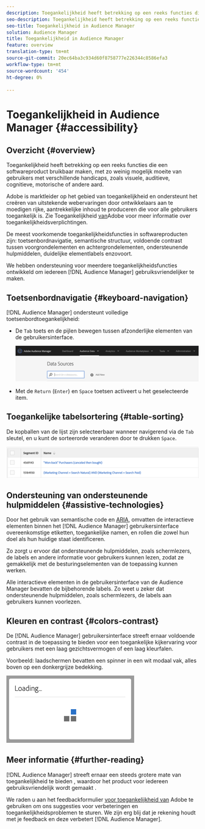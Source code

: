 ```yaml
---
description: Toegankelijkheid heeft betrekking op een reeks functies die een softwareproduct bruikbaar maken, met zo weinig mogelijk moeite van gebruikers met verschillende handicaps, zoals visuele, auditieve, cognitieve, motorische of andere aard.
seo-description: Toegankelijkheid heeft betrekking op een reeks functies die een softwareproduct bruikbaar maken, met zo weinig mogelijk moeite van gebruikers met verschillende handicaps, zoals visuele, auditieve, cognitieve, motorische of andere aard.
seo-title: Toegankelijkheid in Audience Manager
solution: Audience Manager
title: Toegankelijkheid in Audience Manager
feature: overview
translation-type: tm+mt
source-git-commit: 20ec64ba3c934d60f8758777e226344c8586efa3
workflow-type: tm+mt
source-wordcount: '454'
ht-degree: 0%

---
```



# Toegankelijkheid in Audience Manager {#accessibility}

## Overzicht {#overview}

Toegankelijkheid heeft betrekking op een reeks functies die een softwareproduct bruikbaar maken, met zo weinig mogelijk moeite van gebruikers met verschillende handicaps, zoals visuele, auditieve, cognitieve, motorische of andere aard.

Adobe is marktleider op het gebied van toegankelijkheid en ondersteunt het creëren van uitstekende webervaringen door ontwikkelaars aan te moedigen rijke, aantrekkelijke inhoud te produceren die voor alle gebruikers toegankelijk is. Zie Toegankelijkheid [van](https://www.adobe.com/accessibility.html)Adobe voor meer informatie over toegankelijkheidsverplichtingen.

De meest voorkomende toegankelijkheidsfuncties in softwareproducten zijn: toetsenbordnavigatie, semantische structuur, voldoende contrast tussen voorgrondelementen en achtergrondelementen, ondersteunende hulpmiddelen, duidelijke elementlabels enzovoort.

We hebben ondersteuning voor meerdere toegankelijkheidsfuncties ontwikkeld om iedereen [!DNL Audience Manager] gebruiksvriendelijker te maken.

## Toetsenbordnavigatie {#keyboard-navigation}

[!DNL Audience Manager] ondersteunt volledige toetsenbordtoegankelijkheid:

* De `Tab` toets en de pijlen bewegen tussen afzonderlijke elementen van de gebruikersinterface.

   ![toegankelijkheid - markering](assets/accesibility-highlight.png)

* Met de `Return` (`Enter`) en `Space` toetsen activeert u het geselecteerde item.

## Toegankelijke tabelsortering {#table-sorting}

De kopballen van de lijst zijn selecteerbaar wanneer navigerend via de `Tab` sleutel, en u kunt de sorteerorde veranderen door te drukken `Space`.

![accessibility-table-headers](assets/accessibility-table-headers.png)

## Ondersteuning van ondersteunende hulpmiddelen {#assistive-technologies}

Door het gebruik van semantische code en [ARIA](https://www.w3.org/WAI/standards-guidelines/aria/), omvatten de interactieve elementen binnen het [!DNL Audience Manager] gebruikersinterface overeenkomstige etiketten, toegankelijke namen, en rollen die zowel hun doel als hun huidige staat identificeren.

Zo zorgt u ervoor dat ondersteunende hulpmiddelen, zoals schermlezers, de labels en andere informatie voor gebruikers kunnen lezen, zodat ze gemakkelijk met de besturingselementen van de toepassing kunnen werken.

Alle interactieve elementen in de gebruikersinterface van de Audience Manager bevatten de bijbehorende labels. Zo weet u zeker dat ondersteunende hulpmiddelen, zoals schermlezers, de labels aan gebruikers kunnen voorlezen.

## Kleuren en contrast {#colors-contrast}

De [!DNL Audience Manager] gebruikersinterface streeft ernaar voldoende contrast in de toepassing te bieden voor een toegankelijke kijkervaring voor gebruikers met een laag gezichtsvermogen of een laag kleurfalen.

Voorbeeld: laadschermen bevatten een spinner in een wit modaal vak, alles boven op een donkergrijze bedekking.

![toegankelijkheid, laden](assets/accessibility-loading.png)

## Meer informatie {#further-reading}

[!DNL Audience Manager] streeft ernaar een steeds grotere mate van toegankelijkheid te bieden , waardoor het product voor iedereen gebruiksvriendelijk wordt gemaakt .

We raden u aan het feedbackformulier [voor toegankelijkheid van](https://www.adobe.com/accessibility/feedback.html) Adobe te gebruiken om ons suggesties voor verbeteringen en toegankelijkheidsproblemen te sturen. We zijn erg blij dat je rekening houdt met je feedback en deze verbetert [!DNL Audience Manager].